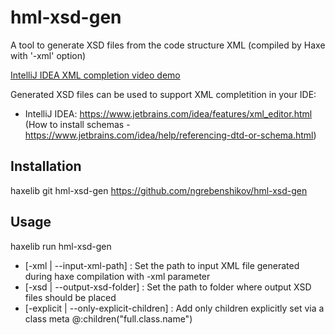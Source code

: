 hml-xsd-gen
============

A tool to generate XSD files from the code structure XML (compiled by Haxe with '-xml' option)

[IntelliJ IDEA XML completion video demo](http://quick.as/6o5xur59)

Generated XSD files can be used to support XML completition in your IDE:

- IntelliJ IDEA: https://www.jetbrains.com/idea/features/xml_editor.html (How to install schemas - https://www.jetbrains.com/idea/help/referencing-dtd-or-schema.html)

Installation
------------

haxelib git hml-xsd-gen https://github.com/ngrebenshikov/hml-xsd-gen

Usage
-----

haxelib run hml-xsd-gen

 - [-xml | --input-xml-path] <filePath>       : Set the path to input XML file generated during haxe compilation with -xml parameter
 - [-xsd | --output-xsd-folder] <folderPath>    : Set the path to folder where output XSD files should be placed
 - [-explicit | --only-explicit-children] : Add only children explicitly set via a class meta @:children("full.class.name")


